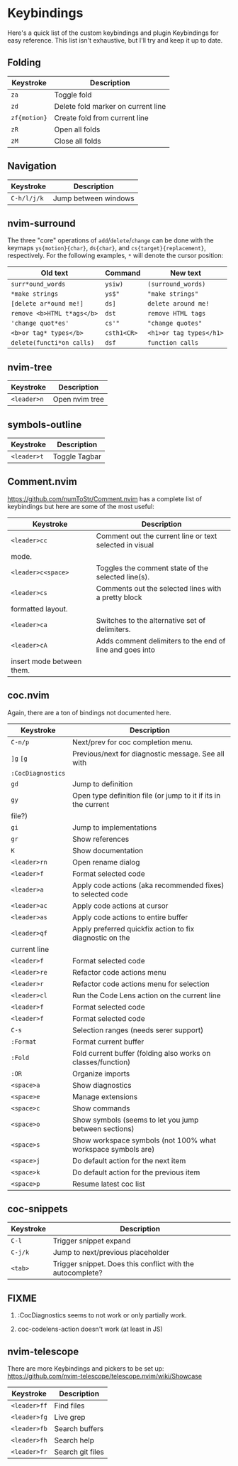 # Keybindings

Here's a quick list of the custom keybindings and plugin Keybindings for easy
reference. This list isn't exhaustive, but I'll try and keep it up to date.

## Folding <!--{{{-->

| Keystroke    | Description                        |
| ------------ | ---------------------------------- |
| `za`         | Toggle fold                        |
| `zd`         | Delete fold marker on current line |
| `zf{motion}` | Create fold from current line      |
| `zR`         | Open all folds                     |
| `zM`         | Close all folds                    |

<!--}}}-->

## Navigation <!--{{{-->

| Keystroke   | Description          |
| ----------- | -------------------- |
| `C-h/l/j/k` | Jump between windows |

<!--}}}-->

## nvim-surround

The three "core" operations of `add`/`delete`/`change` can be done with the
keymaps `ys{motion}{char}`, `ds{char}`, and `cs{target}{replacement}`,
respectively. For the following examples, `*` will denote the cursor position:

| Old text                   | Command     | New text                |
| -------------------------- | ----------- | ----------------------- |
| `surr*ound_words`          | `ysiw)`     | `(surround_words)`      |
| `*make strings`            | `ys$"`      | `"make strings"`        |
| `[delete ar*ound me!]`     | `ds]`       | `delete around me!`     |
| `remove <b>HTML t*ags</b>` | `dst`       | `remove HTML tags`      |
| `'change quot*es'`         | `cs'"`      | `"change quotes"`       |
| `<b>or tag* types</b>`     | `csth1<CR>` | `<h1>or tag types</h1>` |
| `delete(functi*on calls)`  | `dsf`       | `function calls`        |

## nvim-tree <!--{{{-->

| Keystroke   | Description    |
| ----------- | -------------- |
| `<leader>n` | Open nvim tree |

<!--}}}-->

## symbols-outline <!--{{{-->

| Keystroke   | Description   |
| ----------- | ------------- |
| `<leader>t` | Toggle Tagbar |

<!--}}}-->

## Comment.nvim <!--{{{-->

<https://github.com/numToStr/Comment.nvim> has a complete list of keybindings
but here are some of the most useful:

| Keystroke                 | Description                                              |
| ------------------------- | -------------------------------------------------------- |
| `<leader>cc`              | Comment out the current line or text selected in visual  |
| mode.                     |
| `<leader>c<space>`        | Toggles the comment state of the selected line(s).       |
| `<leader>cs`              | Comments out the selected lines with a pretty block      |
| formatted layout.         |
| `<leader>ca`              | Switches to the alternative set of delimiters.           |
| `<leader>cA`              | Adds comment delimiters to the end of line and goes into |
| insert mode between them. |

<!--}}}-->

## coc.nvim <!--{{{-->

Again, there are a ton of bindings not documented here.

| Keystroke         | Description                                                    |
| ----------------- | -------------------------------------------------------------- |
| `C-n/p`           | Next/prev for coc completion menu.                             |
| `]g` `[g`         | Previous/next for diagnostic message. See all with             |
| `:CocDiagnostics` |
| `gd`              | Jump to definition                                             |
| `gy`              | Open type definition file (or jump to it if its in the current |
| file?)            |
| `gi`              | Jump to implementations                                        |
| `gr`              | Show references                                                |
| `K`               | Show documentation                                             |
| `<leader>rn`      | Open rename dialog                                             |
| `<leader>f`       | Format selected code                                           |
| `<leader>a`       | Apply code actions (aka recommended fixes) to selected code    |
| `<leader>ac`      | Apply code actions at cursor                                   |
| `<leader>as`      | Apply code actions to entire buffer                            |
| `<leader>qf`      | Apply preferred quickfix action to fix diagnostic on the       |
| current line      |
| `<leader>f`       | Format selected code                                           |
| `<leader>re`      | Refactor code actions menu                                     |
| `<leader>r`       | Refactor code actions menu for selection                       |
| `<leader>cl`      | Run the Code Lens action on the current line                   |
| `<leader>f`       | Format selected code                                           |
| `<leader>f`       | Format selected code                                           |
| `C-s`             | Selection ranges (needs serer support)                         |
| `:Format`         | Format current buffer                                          |
| `:Fold`           | Fold current buffer (folding also works on classes/function)   |
| `:OR`             | Organize imports                                               |
| `<space>a`        | Show diagnostics                                               |
| `<space>e`        | Manage extensions                                              |
| `<space>c`        | Show commands                                                  |
| `<space>o`        | Show symbols (seems to let you jump between sections)          |
| `<space>s`        | Show workspace symbols (not 100% what workspace symbols are)   |
| `<space>j`        | Do default action for the next item                            |
| `<space>k`        | Do default action for the previous item                        |
| `<space>p`        | Resume latest coc list                                         |

<!--}}}-->

## coc-snippets <!--{{{-->

| Keystroke | Description                                                |
| --------- | ---------------------------------------------------------- |
| `C-l`     | Trigger snippet expand                                     |
| `C-j/k`   | Jump to next/previous placeholder                          |
| `<tab>`   | Trigger snippet. Does this conflict with the autocomplete? |

<!--}}}-->

## FIXME <!--{{{-->

1. :CocDiagnostics seems to not work or only partially work.

2. coc-codelens-action doesn't work (at least in JS) <!--}}}-->

## nvim-telescope <!--{{{-->

There are more Keybindings and pickers to be set up:
<https://github.com/nvim-telescope/telescope.nvim/wiki/Showcase>

| Keystroke    | Description      |
| ------------ | ---------------- |
| `<leader>ff` | Find files       |
| `<leader>fg` | Live grep        |
| `<leader>fb` | Search buffers   |
| `<leader>fh` | Search help      |
| `<leader>fr` | Search git files |

<!--}}}-->

